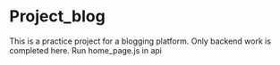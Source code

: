 # Project_blog
This is a practice project for a blogging platform. Only backend work is completed here.
Run home_page.js in api
